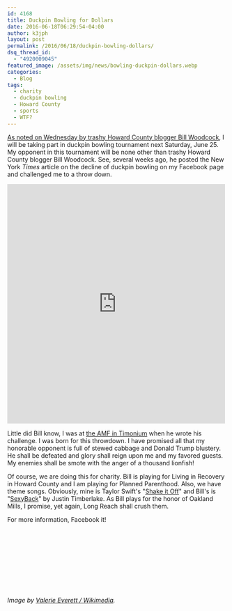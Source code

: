 ```yaml
---
id: 4168
title: Duckpin Bowling for Dollars
date: 2016-06-18T06:29:54-04:00
author: k3jph
layout: post
permalink: /2016/06/18/duckpin-bowling-dollars/
dsq_thread_id:
  - "4920009045"
featured_image: /assets/img/news/bowling-duckpin-dollars.webp
categories:
  - Blog
tags:
  - charity
  - duckpin bowling
  - Howard County
  - sports
  - WTF?
---
```

[As noted on Wednesday by trashy Howard County blogger Bill
Woodcock](http://53beersontap.typepad.com/53beers/2016/06/june-25-see-and-make-little-pins-fly-around.html),
I will be taking part in duckpin bowling tournament next Saturday,
June 25.  My opponent in this tournament will be none other than
trashy Howard County blogger Bill Woodcock.  See, several weeks
ago, he posted the New York _Times_ article on the decline of duckpin
bowling on my Facebook page and challenged me to a throw down.

<iframe
src="https://www.nytimes.com/svc/oembed/html/?url=https%3A%2F%2Fwww.nytimes.com%2F2016%2F05%2F29%2Fsports%2Fduckpin-bowling.html"
scrolling="no" frameborder="0" allowtransparency="true" title="The
Lost Art of Duckpin Bowling"
style="border:none;max-width:500px;min-width:300px;min-height:550px;display:block;width:100%;"></iframe>

Little did Bill know, I was at [the AMF in
Timonium](https://www.amf.com/location/amf-timonium-lanes) when he
wrote his challenge.  I was born for this throwdown.  I have promised
all that my honorable opponent is full of stewed cabbage and Donald
Trump blustery. He shall be defeated and glory shall reign upon me
and my favored guests. My enemies shall be smote with the anger of
a thousand lionfish!

Of course, we are doing this for charity.  Bill is playing for
Living in Recovery in Howard County and I am playing for Planned
Parenthood.  Also, we have theme songs.  Obviously, mine is Taylor
Swift's "[Shake it Off](https://www.youtube.com/watch?v=nfWlot6h_JM)"
and Bill's is "[SexyBack](https://www.youtube.com/watch?v=3gOHvDP_vCs)"
by Justin Timberlake.  As Bill plays for the honor of Oakland Mills,
I promise, yet again, Long Reach shall crush them.

For more information, Facebook it!

<div class="iframely-embed"><div class="iframely-responsive" style="height: 140px; padding-bottom: 0;"><a href="https://www.facebook.com/events/d41d8cd9/duckpin-throwdown-i-woodcock-vs-howard/292479114419845/" data-iframely-url="//cdn.iframe.ly/api/iframe?url=https%3A%2F%2Fwww.facebook.com%2Fevents%2F292479114419845%2F&key=176ff6184ababb980170f6037497fb6a"></a></div></div><script async src="//cdn.iframe.ly/embed.js" charset="utf-8"></script>

_Image by [Valerie Everett / Wikimedia](https://commons.wikimedia.org/wiki/File:Duckpins_closeup.webp)._
